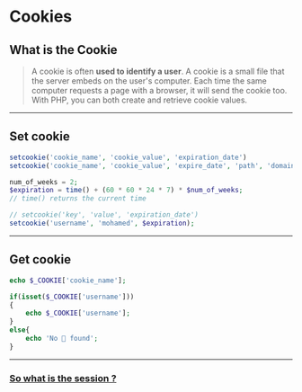 # Cookies 
## What is the Cookie

> A cookie is often **used to identify a user**. A cookie is a small file that the server embeds on the user's computer. Each time the same computer requests a page with a browser, it will send the cookie too. With PHP, you can both create and retrieve cookie values.
---
## Set cookie 

```php
setcookie('cookie_name', 'cookie_value', 'expiration_date')
setcookie('cookie_name', 'cookie_value', 'expire_date', 'path', 'domain', 'secure', 'httponly_');
```

```php
num_of_weeks = 2;
$expiration = time() + (60 * 60 * 24 * 7) * $num_of_weeks; 
// time() returns the current time 

// setcookie('key', 'value', 'expiration_date')
setcookie('username', 'mohamed', $expiration);
```
---
## Get cookie 

```php
echo $_COOKIE['cookie_name'];
```

```php
if(isset($_COOKIE['username']))
{
	echo $_COOKIE['username'];
}
else{
	echo 'No 🍪 found';
}
```
---
### [So what is the session ?](session.md)